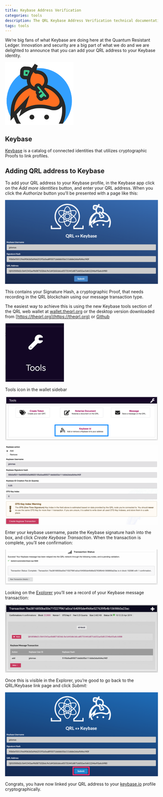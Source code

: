 ```yaml
---
title: Keybase Address Verification
categories: tools
description: The QRL Keybase Address Verification technical documentation
tags: tools
---
```





We’re big fans of what Keybase are doing here at the Quantum Resistant Ledger. Innovation and security are a big part of what we do and we are delighted to announce that you can add your QRL address to your Keybase identity.

![keybase.io logo](/assets/tools/Keybase_logo.png)

## Keybase

[Keybase](https://keybase.io) is a catalog of connected identities that utilizes cryptographic Proofs to link profiles.



## Adding QRL address to Keybase

To add your QRL address to your Keybase profile, in the Keybase app click on the *Add more identities* button, and enter your QRL address. When you click the *Authorize* button you’ll be presented with a page like this:

![keybase qrl authorize](/assets/tools/keybaseQRL_Main.png)


This contains your Signature Hash, a cryptographic Proof, that needs recording in the QRL blockchain using our message transaction type. 

The easiest way to achieve this is using the new Keybase tools section of the QRL web wallet at [wallet.theqrl.org](https://wallet.theqrl.org) or the desktop version downloaded from [https://theqrl.org](https://theqrl.org) or [Github](https://github.com/theQRL/qrl-wallet)

![Tools Icon in the wallet](/assets/tools/tools_icon.png)

Tools icon in the wallet sidebar


![tools bar](/assets/tools/tools_Bar.png)

![tools bar](/assets/tools/AddKeybaseTx.png)


Enter your keybase username, paste the Keybase signature hash into the box, and click *Create Keybase Transaction*. When the transaction is complete, you’ll see confirmation:

![tools bar](/assets/tools/txStatus.png)


Looking on the [Explorer](https://explorer.theqrl.org) you’ll see a record of your Keybase message transaction:

![tools bar](/assets/tools/TxExplorer.png)


Once this is visible in the Explorer, you’re good to go back to the QRL/Keybase link page and click *Submit:*

![tools bar](/assets/tools/KeyBaseFinished.png)


Congrats, you have now linked your QRL address to your [keybase.io](https://Keybase.io) profile cryptographically. 
